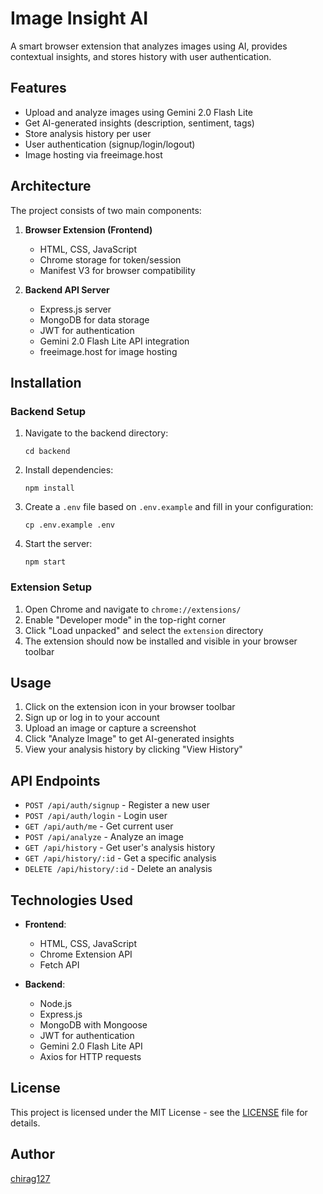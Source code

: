# Image Insight AI

A smart browser extension that analyzes images using AI, provides contextual insights, and stores history with user authentication.

## Features

-   Upload and analyze images using Gemini 2.0 Flash Lite
-   Get AI-generated insights (description, sentiment, tags)
-   Store analysis history per user
-   User authentication (signup/login/logout)
-   Image hosting via freeimage.host

## Architecture

The project consists of two main components:

1. **Browser Extension (Frontend)**

    - HTML, CSS, JavaScript
    - Chrome storage for token/session
    - Manifest V3 for browser compatibility

2. **Backend API Server**
    - Express.js server
    - MongoDB for data storage
    - JWT for authentication
    - Gemini 2.0 Flash Lite API integration
    - freeimage.host for image hosting

## Installation

### Backend Setup

1. Navigate to the backend directory:

    ```
    cd backend
    ```

2. Install dependencies:

    ```
    npm install
    ```

3. Create a `.env` file based on `.env.example` and fill in your configuration:

    ```
    cp .env.example .env
    ```

4. Start the server:
    ```
    npm start
    ```

### Extension Setup

1. Open Chrome and navigate to `chrome://extensions/`
2. Enable "Developer mode" in the top-right corner
3. Click "Load unpacked" and select the `extension` directory
4. The extension should now be installed and visible in your browser toolbar

## Usage

1. Click on the extension icon in your browser toolbar
2. Sign up or log in to your account
3. Upload an image or capture a screenshot
4. Click "Analyze Image" to get AI-generated insights
5. View your analysis history by clicking "View History"

## API Endpoints

-   `POST /api/auth/signup` - Register a new user
-   `POST /api/auth/login` - Login user
-   `GET /api/auth/me` - Get current user
-   `POST /api/analyze` - Analyze an image
-   `GET /api/history` - Get user's analysis history
-   `GET /api/history/:id` - Get a specific analysis
-   `DELETE /api/history/:id` - Delete an analysis

## Technologies Used

-   **Frontend**:

    -   HTML, CSS, JavaScript
    -   Chrome Extension API
    -   Fetch API

-   **Backend**:
    -   Node.js
    -   Express.js
    -   MongoDB with Mongoose
    -   JWT for authentication
    -   Gemini 2.0 Flash Lite API
    -   Axios for HTTP requests

## License

This project is licensed under the MIT License - see the [LICENSE](LICENSE) file for details.

## Author

[chirag127](https://github.com/chirag127)
